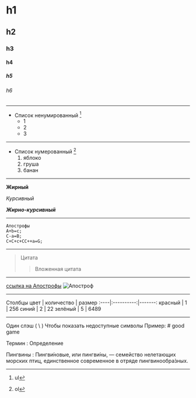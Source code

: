 # h1
## h2
### h3 
#### h4
##### h5 
###### h6

___


* Список ненумированный [^1]
  * 1
  * 2
  * 3

___

* Список нумерованный [^2]
  1. яблоко
  2. груша
  3. банан

___

__Жирный__

_Курсивный_

___Жирно-курсивный___




___



```
Апострофы
A+b=c;
C-a=B;
C+C+c+CC++а=G;
```

___
> Цитата
>> Вложенная цитата

___
[ссылка на Апострофы](https://www.google.com/search?q=%D0%B0%D0%BF%D0%BE%D1%81%D1%82%D1%80%D0%BE%D1%84+%D0%BD%D0%B0+%D0%BA%D0%BB%D0%B0%D0%B2%D0%B8%D0%B0%D1%82%D1%83%D1%80%D0%B5&ei=wg9iZM6TBqXIrgTf4aSgDA&oq=%D0%B0%D0%BF%D0%BE%D1%81%D1%82%D1%80%D0%BE%D1%84+%D0%BD%D0%B0+%D0%BA%D0%BE%D0%B0&gs_lcp=Cgxnd3Mtd2l6LXNlcnAQAxgAMgoIABCABBCxAxAKMgcIABCABBAKMgcIABCABBAKMgcIABCABBAKMgcIABCABBAKMgcIABCABBAKMgcIABCABBAKMgcIABCABBAKMgcIABCABBAKMgcIABCABBAKOgoIABBHENYEELADOgoIABCKBRCwAxBDOgUIABCABDoGCAAQFhAeOggIABAWEB4QDzoLCAAQgAQQsQMQgwE6CAgAEIAEELEDOgcIABCKBRBDOgoIABCABBBGEP8BSgQIQRgAUFVYyhlgoyJoAXABeACAAaIEiAGiEpIBCTAuNy4zLjUtMZgBAKABAcgBCsABAQ&sclient=gws-wiz-serp)
![Апостроф](https://github.com/Denny-craye/GitTest.ru/assets/123887901/d0a6db2a-ad30-4f21-ae52-1bb9f4597fb4)

___

[^1]: ul 
[^2]: ol

Столбцы
цвет | количество | размер
:----|:----------:|-------:
красный | 1 | 256
синий | 2 | 22
зелёный | 5 | 6489 

___
Один слэш ( \ ) Чтобы показать недоступные символы
Пример: \# good game

Термин
: Определение

Пингвины 
: Пингви́новые, или пингви́ны, — семейство нелетающих морских птиц, единственное современное в отряде пингвинообра́зных.
